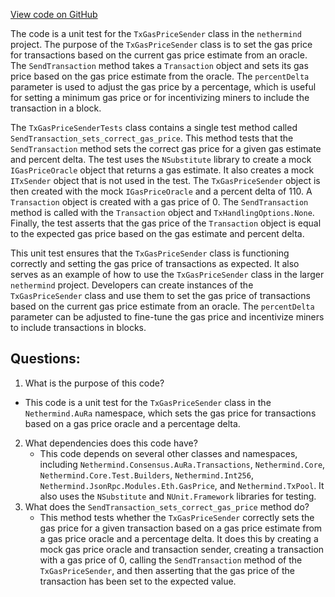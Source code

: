 [View code on GitHub](https://github.com/nethermindeth/nethermind/Nethermind.AuRa.Test/Transactions/TxGasPriceSenderTests.cs)

The code is a unit test for the `TxGasPriceSender` class in the `nethermind` project. The purpose of the `TxGasPriceSender` class is to set the gas price for transactions based on the current gas price estimate from an oracle. The `SendTransaction` method takes a `Transaction` object and sets its gas price based on the gas price estimate from the oracle. The `percentDelta` parameter is used to adjust the gas price by a percentage, which is useful for setting a minimum gas price or for incentivizing miners to include the transaction in a block.

The `TxGasPriceSenderTests` class contains a single test method called `SendTransaction_sets_correct_gas_price`. This method tests that the `SendTransaction` method sets the correct gas price for a given gas estimate and percent delta. The test uses the `NSubstitute` library to create a mock `IGasPriceOracle` object that returns a gas estimate. It also creates a mock `ITxSender` object that is not used in the test. The `TxGasPriceSender` object is then created with the mock `IGasPriceOracle` and a percent delta of 110. A `Transaction` object is created with a gas price of 0. The `SendTransaction` method is called with the `Transaction` object and `TxHandlingOptions.None`. Finally, the test asserts that the gas price of the `Transaction` object is equal to the expected gas price based on the gas estimate and percent delta.

This unit test ensures that the `TxGasPriceSender` class is functioning correctly and setting the gas price of transactions as expected. It also serves as an example of how to use the `TxGasPriceSender` class in the larger `nethermind` project. Developers can create instances of the `TxGasPriceSender` class and use them to set the gas price of transactions based on the current gas price estimate from an oracle. The `percentDelta` parameter can be adjusted to fine-tune the gas price and incentivize miners to include transactions in blocks.
## Questions: 
 1. What is the purpose of this code?
   - This code is a unit test for the `TxGasPriceSender` class in the `Nethermind.AuRa` namespace, which sets the gas price for transactions based on a gas price oracle and a percentage delta.
2. What dependencies does this code have?
   - This code depends on several other classes and namespaces, including `Nethermind.Consensus.AuRa.Transactions`, `Nethermind.Core`, `Nethermind.Core.Test.Builders`, `Nethermind.Int256`, `Nethermind.JsonRpc.Modules.Eth.GasPrice`, and `Nethermind.TxPool`. It also uses the `NSubstitute` and `NUnit.Framework` libraries for testing.
3. What does the `SendTransaction_sets_correct_gas_price` method do?
   - This method tests whether the `TxGasPriceSender` correctly sets the gas price for a given transaction based on a gas price estimate from a gas price oracle and a percentage delta. It does this by creating a mock gas price oracle and transaction sender, creating a transaction with a gas price of 0, calling the `SendTransaction` method of the `TxGasPriceSender`, and then asserting that the gas price of the transaction has been set to the expected value.